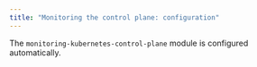 ```yaml
---
title: "Monitoring the control plane: configuration"
---
```


The `monitoring-kubernetes-control-plane` module is configured automatically.
